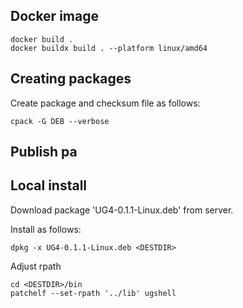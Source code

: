 
## Docker image
```
docker build . 
docker buildx build . --platform linux/amd64
```

## Creating packages
Create package and checksum file as follows:
```
cpack -G DEB --verbose
```


## Publish pa

## Local install

Download package 'UG4-0.1.1-Linux.deb' from server. 

Install as follows:

```
dpkg -x UG4-0.1.1-Linux.deb <DESTDIR>
```

Adjust rpath
```
cd <DESTDIR>/bin
patchelf --set-rpath '../lib' ugshell
```

